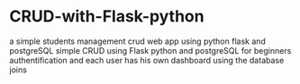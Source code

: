 # CRUD-with-Flask-python
a simple students management crud web app using python flask and postgreSQL
simple CRUD using Flask python and postgreSQL for beginners authentification and each user has his own dashboard
using the database joins 
